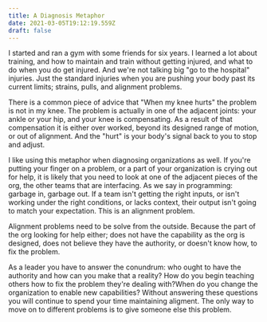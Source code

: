 ```yaml
---
title: A Diagnosis Metaphor
date: 2021-03-05T19:12:19.559Z
draft: false
---
```

I started and ran a gym with some friends for six years. I learned a lot about training, and how to maintain and train without getting injured, and what to do when you do get injured. And we're not talking big "go to the hospital" injuries. Just the standard injuries when you are pushing your body past its current limits; strains, pulls, and alignment problems.

There is a common piece of advice that "When my knee hurts" the problem is not in my knee. The problem is actually in one of the adjacent joints: your ankle or your hip, and your knee is compensating. As a result of that compensation it is either over worked, beyond its designed range of motion, or out of alignment. And the "hurt" is your body's signal back to you to stop and adjust.

I like using this metaphor when diagnosing organizations as well. If you're putting your finger on a problem, or a part of your organization is crying out for help, it is likely that you need to look at one of the adjacent pieces of the org, the other teams that are interfacing. As we say in programming: garbage in, garbage out. If a team isn't getting the right inputs, or isn't working under the right conditions, or lacks context, their output isn't going to match your expectation. This is an alignment problem.

Alignment problems need to be solve from the outside. Because the part of the org looking for help either; does not have the capability as the org is designed, does not believe they have the authority, or doesn't know how, to fix the problem.

As a leader you have to answer the conundrum: who ought to have the authority and how can you make that a reality? How do you begin teaching others how to fix the problem they're dealing with?When do you change the organization to enable new capabilities? Without answering these questions you will continue to spend your time maintaining aligment. The only way to move on to different problems is to give someone else this problem.